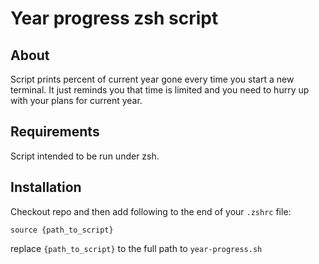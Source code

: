 # Year progress zsh script

## About
Script prints percent of current year gone every time you start a new terminal. It just reminds you that time is limited and you need to hurry up with your plans for current year.

## Requirements
Script intended to be run under zsh.

## Installation
Checkout repo and then add following to the end of your `.zshrc` file:

`source {path_to_script}`

replace `{path_to_script}` to the full path to `year-progress.sh`
